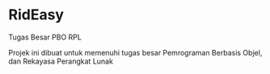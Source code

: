 # RidEasy
Tugas Besar PBO RPL

Projek ini dibuat untuk memenuhi tugas besar Pemrograman Berbasis Objel, dan Rekayasa Perangkat Lunak
